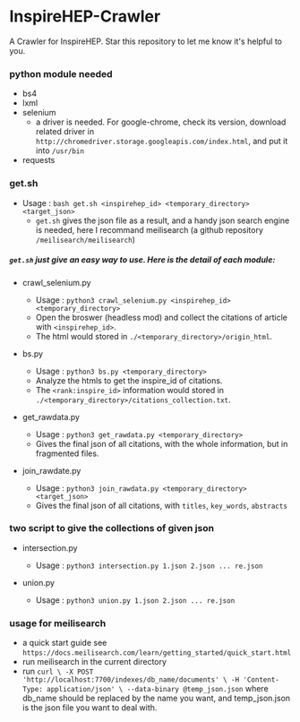 # InspireHEP-Crawler

A Crawler for InspireHEP.
Star this repository to let me know it's helpful to you.

### python module needed
- bs4
- lxml
- selenium
    - a driver is needed. For google-chrome, check its version, download related driver in ```http://chromedriver.storage.googleapis.com/index.html```, and put it into ```/usr/bin```
- requests

### get.sh
- Usage : ```bash get.sh <inspirehep_id> <temporary_directory> <target_json>```
    - ```get.sh``` gives the json file as a result, and a handy json search engine is needed, here I recommand meilisearch (a github repository ```/meilisearch/meilisearch```)

##### ```get.sh``` just give an easy way to use. Here is the detail of each module:
- crawl_selenium.py
    - Usage : ```python3 crawl_selenium.py <inspirehep_id> <temporary_directory>```
    - Open the broswer (headless mod) and collect the citations of article with ```<inspirehep_id>```.
    - The html would stored in ```./<temporary_directory>/origin_html```.

- bs.py
    - Usage : ```python3 bs.py <temporary_directory>```
    - Analyze the htmls to get the inspire_id of citations.
    - The ```<rank:inspire_id>``` information would stored in ```./<temporary_directory>/citations_collection.txt```.

- get_rawdata.py
    - Usage : ```python3 get_rawdata.py <temporary_directory>```
    - Gives the final json of all citations, with the whole information, but in fragmented files.

- join_rawdate.py
    - Usage : ```python3 join_rawdata.py <temporary_directory> <target_json>```
    - Gives the final json of all citations, with ```titles```, ```key_words```, ```abstracts```    

### two script to give the collections of given json
- intersection.py
    - Usage : ```python3 intersection.py 1.json 2.json ... re.json```

- union.py
    - Usage : ```python3 union.py 1.json 2.json ... re.json```

### usage for meilisearch
- a quick start guide see ```https://docs.meilisearch.com/learn/getting_started/quick_start.html```
- run meilisearch in the current directory
- run ```curl \
  -X POST 'http://localhost:7700/indexes/db_name/documents' \
  -H 'Content-Type: application/json' \
  --data-binary @temp_json.json``` where db_name should be replaced by the name you want, and temp_json.json is the json file you want to deal with.
